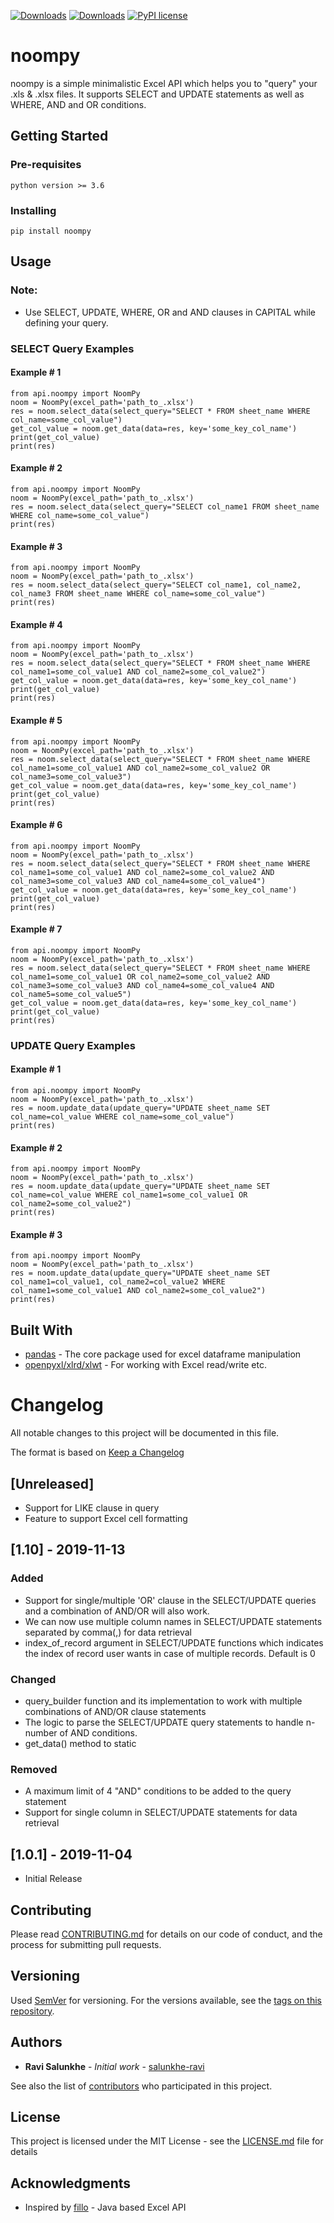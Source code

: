 
[![Downloads](https://pepy.tech/badge/noompy)](https://pepy.tech/project/noompy)  [![Downloads](https://pepy.tech/badge/noompy/month)](https://pepy.tech/project/noompy/month)  [![PyPI license](https://img.shields.io/pypi/l/ansicolortags.svg)](https://pypi.org/project/noompy/)

# noompy
noompy is a simple minimalistic Excel API which helps you to "query" your .xls & .xlsx files. It supports SELECT and UPDATE statements as well as WHERE, AND and OR conditions.

## Getting Started

### Pre-requisites

```
python version >= 3.6
```

### Installing

```
pip install noompy
```

## Usage

### Note: 

* Use SELECT, UPDATE, WHERE, OR and AND clauses in CAPITAL while defining your query.

### SELECT Query Examples

#### Example # 1

```
from api.noompy import NoomPy
noom = NoomPy(excel_path='path_to_.xlsx')
res = noom.select_data(select_query="SELECT * FROM sheet_name WHERE col_name=some_col_value")
get_col_value = noom.get_data(data=res, key='some_key_col_name')
print(get_col_value)
print(res)

```

#### Example # 2

```
from api.noompy import NoomPy
noom = NoomPy(excel_path='path_to_.xlsx')
res = noom.select_data(select_query="SELECT col_name1 FROM sheet_name WHERE col_name=some_col_value")
print(res)

```

#### Example # 3

```
from api.noompy import NoomPy
noom = NoomPy(excel_path='path_to_.xlsx')
res = noom.select_data(select_query="SELECT col_name1, col_name2, col_name3 FROM sheet_name WHERE col_name=some_col_value")
print(res)

```

#### Example # 4

```
from api.noompy import NoomPy
noom = NoomPy(excel_path='path_to_.xlsx')
res = noom.select_data(select_query="SELECT * FROM sheet_name WHERE col_name1=some_col_value1 AND col_name2=some_col_value2")
get_col_value = noom.get_data(data=res, key='some_key_col_name')
print(get_col_value)
print(res)

```

#### Example # 5

```
from api.noompy import NoomPy
noom = NoomPy(excel_path='path_to_.xlsx')
res = noom.select_data(select_query="SELECT * FROM sheet_name WHERE col_name1=some_col_value1 AND col_name2=some_col_value2 OR col_name3=some_col_value3")
get_col_value = noom.get_data(data=res, key='some_key_col_name')
print(get_col_value)
print(res)

```


#### Example # 6

```
from api.noompy import NoomPy
noom = NoomPy(excel_path='path_to_.xlsx')
res = noom.select_data(select_query="SELECT * FROM sheet_name WHERE col_name1=some_col_value1 AND col_name2=some_col_value2 AND col_name3=some_col_value3 AND col_name4=some_col_value4")
get_col_value = noom.get_data(data=res, key='some_key_col_name')
print(get_col_value)
print(res)

```


#### Example # 7

```
from api.noompy import NoomPy
noom = NoomPy(excel_path='path_to_.xlsx')
res = noom.select_data(select_query="SELECT * FROM sheet_name WHERE col_name1=some_col_value1 OR col_name2=some_col_value2 AND col_name3=some_col_value3 AND col_name4=some_col_value4 AND col_name5=some_col_value5")
get_col_value = noom.get_data(data=res, key='some_key_col_name')
print(get_col_value)
print(res)

```

### UPDATE Query Examples

#### Example # 1

```
from api.noompy import NoomPy
noom = NoomPy(excel_path='path_to_.xlsx')
res = noom.update_data(update_query="UPDATE sheet_name SET col_name=col_value WHERE col_name=some_col_value")
print(res)

```

#### Example # 2

```
from api.noompy import NoomPy
noom = NoomPy(excel_path='path_to_.xlsx')
res = noom.update_data(update_query="UPDATE sheet_name SET col_name=col_value WHERE col_name1=some_col_value1 OR col_name2=some_col_value2")
print(res)

```

#### Example # 3

```
from api.noompy import NoomPy
noom = NoomPy(excel_path='path_to_.xlsx')
res = noom.update_data(update_query="UPDATE sheet_name SET col_name1=col_value1, col_name2=col_value2 WHERE col_name1=some_col_value1 AND col_name2=some_col_value2")
print(res)

```

## Built With

* [pandas](https://pandas.pydata.org/pandas-docs/stable/) - The core package used for excel dataframe manipulation
* [openpyxl/xlrd/xlwt](http://www.python-excel.org/) - For working with Excel read/write etc.


# Changelog

All notable changes to this project will be documented in this file.

The format is based on [Keep a Changelog](https://keepachangelog.com/en/1.0.0/)

## [Unreleased]
- Support for LIKE clause in query
- Feature to support Excel cell formatting

## [1.10] - 2019-11-13

### Added
- Support for single/multiple 'OR' clause in the SELECT/UPDATE queries and a combination of AND/OR will also work.
- We can now use multiple column names in SELECT/UPDATE statements separated by comma(,) for data retrieval
- index_of_record argument in SELECT/UPDATE functions which indicates the index of record user wants in case of multiple records. Default is 0

### Changed
- query_builder function and its implementation to work with multiple combinations of AND/OR clause statements 
- The logic to parse the SELECT/UPDATE query statements to handle n-number of AND conditions.
- get_data() method to static

### Removed
- A maximum limit of 4 "AND" conditions to be added to the query statement
- Support for single column in SELECT/UPDATE statements for data retrieval  


## [1.0.1] - 2019-11-04
- Initial Release


## Contributing

Please read [CONTRIBUTING.md](CONTRIBUTING.md) for details on our code of conduct, and the process for submitting pull requests.

## Versioning

Used [SemVer](http://semver.org/) for versioning. For the versions available, see the [tags on this repository](https://github.com/salunkhe-ravi/noompy/tags). 

## Authors

* **Ravi Salunkhe** - *Initial work* - [salunkhe-ravi](https://github.com/salunkhe-ravi)

See also the list of [contributors](https://github.com/salunkhe-ravi/noompy/graphs/contributors) who participated in this project.

## License

This project is licensed under the MIT License - see the [LICENSE.md](LICENSE) file for details

## Acknowledgments

* Inspired by [fillo](https://codoid.com/fillo/) - Java based Excel API

